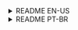 <details>
  <summary>README EN-US</summary>
  
# Simple Portfolio

Welcome to my Simple Portfolio project! This repository contains the code for my first portfolio, built using HTML, CSS, and JavaScript. The purpose of this portfolio is to showcase my projects in a simple and elegant design.

## Features

- Responsive design for various screen sizes
- Sections to highlight personal information, skills, and projects
- Project showcase with project names, descriptions, and links
- Contact section with links to social media or other contact methods

## Technologies Used

- HTML
- CSS
- JavaScript


## How to Use

1. Clone the repository: `git clone https://github.com/yourusername/simple-portfolio.git`
2. Navigate to the project folder: `cd simple-portfolio`
3. Open the `index.html` file in your web browser to view the portfolio.

Feel free to customize the content, add new projects, or modify the styling to suit your preferences.

## Preview

You can view a live preview of the portfolio [here](https://simple-portifolio-andradeviniicius.vercel.app/).

## License

This project is licensed under the MIT License - see the [LICENSE](LICENSE) file for details.

---

Feel free to use this template and tailor it according to your project details. If you have any questions or need further assistance, please let me know!

</details>
<details>
  <summary>README PT-BR</summary>

  # Simple Portfolio

Bem-vindo ao meu projeto Simple Portfolio! Este repositório contém o código do meu primeiro portfólio, construído utilizando HTML, CSS e JavaScript. O objetivo deste portfólio é exibir meus projetos em um design simples e elegante.

## Recursos

- Design responsivo para vários tamanhos de tela
- Seções para destacar informações pessoais, habilidades e projetos
- Showcase de projetos com nomes, descrições e links
- Seção de contato com links para redes sociais ou outros métodos de contato

## Tecnologias Utilizadas

- HTML
- CSS
- JavaScript

## Como Utilizar

1. Clone o repositório: `git clone https://github.com/yourusername/simple-portfolio.git`
2. Navegue até a pasta do projeto: `cd simple-portfolio`
3. Abra o arquivo `index.html` em seu navegador da web para visualizar o portfólio.

Sinta-se à vontade para personalizar o conteúdo, adicionar novos projetos ou modificar o estilo de acordo com suas preferências.

## Prévia

Você pode visualizar uma prévia ao vivo do portfólio [aqui](https://simple-portifolio-andradeviniicius.vercel.app/).

## Licença

Este projeto está licenciado sob a Licença MIT - consulte o arquivo [LICENSE](LICENSE) para obter mais detalhes.

---

Sinta-se à vontade para usar este modelo e adaptá-lo de acordo com os detalhes do seu projeto. Se tiver mais alguma dúvida ou precisar de mais ajuda, por favor, me avise!

</details>
